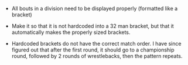 - All bouts in a division need to be displayed properly (formatted like a bracket)

- Make it so that it is not hardcoded into a 32 man bracket, but that it automatically makes the properly sized brackets.

- Hardcoded brackets do not have the correct match order. I have since figured out that after the first round, it should go to a championship round, followed by 2 rounds of wrestlebacks, then the pattern repeats.
